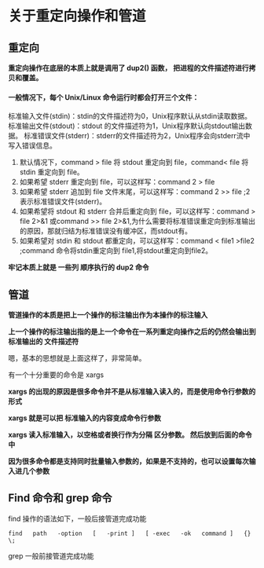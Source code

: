 # 关于重定向操作和管道

## 重定向

 **重定向操作在底层的本质上就是调用了 dup2() 函数， 把进程的文件描述符进行拷贝和覆盖。**



#### 一般情况下，每个 Unix/Linux 命令运行时都会打开三个文件：

标准输入文件(stdin)：stdin的文件描述符为0，Unix程序默认从stdin读取数据。
标准输出文件(stdout)：stdout 的文件描述符为1，Unix程序默认向stdout输出数据。
标准错误文件(stderr)：stderr的文件描述符为2，Unix程序会向stderr流中写入错误信息。



1. 默认情况下，command > file 将 stdout 重定向到 file，command< file 将stdin 重定向到 file。
2. 如果希望 stderr 重定向到 file，可以这样写：command 2 > file
3. 如果希望 stderr 追加到 file 文件末尾，可以这样写：command 2 >> file   ;2 表示标准错误文件(stderr)。
4. 如果希望将 stdout 和 stderr 合并后重定向到 file，可以这样写：command > file 2>&1  或command >> file 2>&1,为什么需要将标准错误重定向到标准输出的原因，那就归结为标准错误没有缓冲区，而stdout有。
5. 如果希望对 stdin 和 stdout 都重定向，可以这样写：command < file1 >file2  ;command 命令将stdin重定向到 file1,将stdout重定向到file2。



**牢记本质上就是 一些列 顺序执行的 dup2 命令**



## 管道

**管道操作的本质是把上一个操作的标注输出作为本操作的标注输入**

**上一个操作的标注输出指的是上一个命令在一系列重定向操作之后的仍然会输出到 标准输出的 文件描述符**



嗯，基本的思想就是上面这样了，非常简单。

有一个十分重要的命令是 xargs



**xargs 的出现的原因是很多命令并不是从标准输入读入的，而是使用命令行参数的形式**

**xargs 就是可以把 标准输入的内容变成命令行参数**



**xargs 读入标准输入，以空格或者换行作为分隔 区分参数。 然后放到后面的命令中**

**因为很多命令都是支持同时批量输入参数的，如果是不支持的，也可以设置每次输入进几个参数**



## Find  命令和  grep 命令

find 操作的语法如下，一般后接管道完成功能

```
find   path   -option   [   -print ]   [ -exec   -ok   command ]   {} \;
```

grep 一般前接管道完成功能